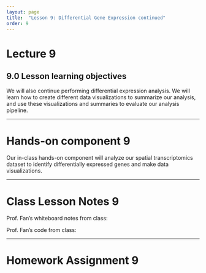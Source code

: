 ```yaml
---
layout: page
title:  "Lesson 9: Differential Gene Expression continued"
order: 9
---
```


# Lecture 9

## 9.0 Lesson learning objectives

We will also continue performing differential expression analysis. We will learn how to create different data visualizations to summarize our analysis, and use these visualizations and summaries to evaluate our analysis pipeline. 

---

# Hands-on component 9

Our in-class hands-on component will analyze our spatial transcriptomics dataset to identify differentially expressed genes and make data visualizations. 

---

# Class Lesson Notes 9

Prof. Fan’s whiteboard notes from class: 

Prof. Fan’s code from class: 

---

# Homework Assignment 9


